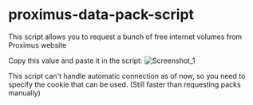 # proximus-data-pack-script
This script allows you to request a bunch of free internet volumes from Proximus website

Copy this value and paste it in the script:
![Screenshot_1](https://github.com/ThowZzy/proximus-data-pack-script/assets/61882536/90821cf9-5502-49b5-9b1b-36ead3563826)


This script can't handle automatic connection as of now, so you need to specify the cookie that can be used. (Still faster than requesting packs manually)
